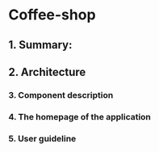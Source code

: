 # Coffee-shop
## 1. Summary: 

## 2. Architecture

### 3. Component description

### 4. The homepage of the application

### 5. User guideline
